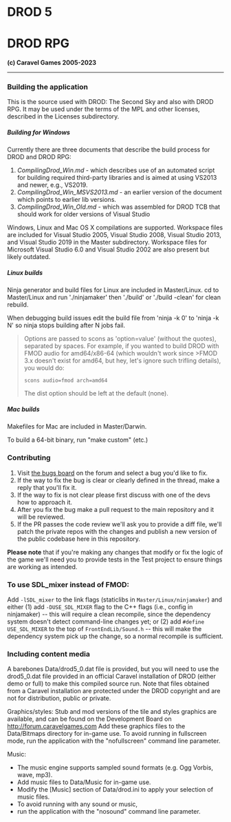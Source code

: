 # DROD 5
# DROD RPG
**(c) Caravel Games 2005-2023**

----------------------------

### Building the application

This is the source used with DROD: The Second Sky and also with DROD RPG.
It may be used under the terms of the MPL and other licenses, described in the Licenses subdirectory.

##### Building for Windows

Currently there are three documents that describe the build process for DROD and DROD RPG:
1. *CompilingDrod_Win.md* - which describes use of an automated script for building required third-party libraries and is aimed at using VS2013 and newer, e.g., VS2019.
2. *CompilingDrod_Win_MSVS2013.md* - an earlier version of the document which points to earlier lib versions.
3. *CompilingDrod_Win_Old.md* - which was assembled for DROD TCB that should work for older versions of Visual Studio

Windows, Linux and Mac OS X compilations are supported.
Workspace files are included for Visual Studio 2005, Visual Studio 2008, Visual Studio 2013, and Visual Studio 2019 in the Master subdirectory.
Workspace files for Microsoft Visual Studio 6.0 and Visual Studio 2002 are also present but likely outdated.

##### Linux builds

Ninja generator and build files for Linux are included in Master/Linux. cd to Master/Linux and run './ninjamaker' then './build' or './build -clean' for clean rebuild.

When debugging build issues edit the build file from 'ninja -k 0' to 'ninja -k N' so ninja stops building after N jobs fail.

>Options are passed to scons as 'option=value' (without the quotes), separated by spaces.
>For example, if you wanted to build DROD with FMOD audio for amd64/x86-64 (which wouldn't work since >FMOD 3.x doesn't exist for amd64, but hey, let's ignore such trifling details), you would do:
>
>`scons audio=fmod arch=amd64`
>
>The dist option should be left at the default (none).


##### Mac builds

Makefiles for Mac are included in Master/Darwin.

To build a 64-bit binary, run "make custom" (etc.)

### Contributing

1. Visit [the bugs board](http://forum.caravelgames.com/viewboard.php?BoardID=7) on the forum and select a bug you'd like to fix. 
2. If the way to fix the bug is clear or clearly defined in the thread, make a reply that you'll fix it. 
3. If the way to fix is not clear please first discuss with one of the devs how to approach it.
4. After you fix the bug make a pull request to the main repository and it will be reviewed.
5. If the PR passes the code review we'll ask you to provide a diff file, we'll patch the private repos with the changes and publish a new version of the public codebase here in this repository.

**Please note** that if you're making any changes that modify or fix the logic of the game we'll need you to provide tests in the Test project to ensure things are working as intended.

### To use SDL_mixer instead of FMOD:

Add `-lSDL_mixer` to the link flags (staticlibs in `Master/Linux/ninjamaker`) and either (1) add `-DUSE_SDL_MIXER` flag to the C++ flags (i.e., config in ninjamaker) -- this will require a clean recompile, since the dependency system doesn't detect command-line changes yet; or (2) add `#define USE_SDL_MIXER` to the top of `FrontEndLib/Sound.h` -- this will make the dependency system pick up the change, so a normal recompile is sufficient.

### Including content media

A barebones Data/drod5_0.dat file is provided, but you will need to use the drod5_0.dat file provided in an official Caravel installation of DROD (either demo or full) to make this compiled source run.  Note that files obtained from a Caravel installation are protected under the DROD copyright and are not for distribution, public or private.

Graphics/styles:
Stub and mod versions of the tile and styles graphics are available, and can be found on the Development Board on http://forum.caravelgames.com Add these graphics files to the Data/Bitmaps directory for in-game use. To avoid running in fullscreen mode, run the application with the "nofullscreen" command line parameter.

Music:
 - The music engine supports sampled sound formats (e.g. Ogg Vorbis, wave, mp3).
 - Add music files to Data/Music for in-game use.
 - Modify the [Music] section of Data/drod.ini to apply your selection of music files.
 - To avoid running with any sound or music,
 - run the application with the "nosound" command line parameter.
